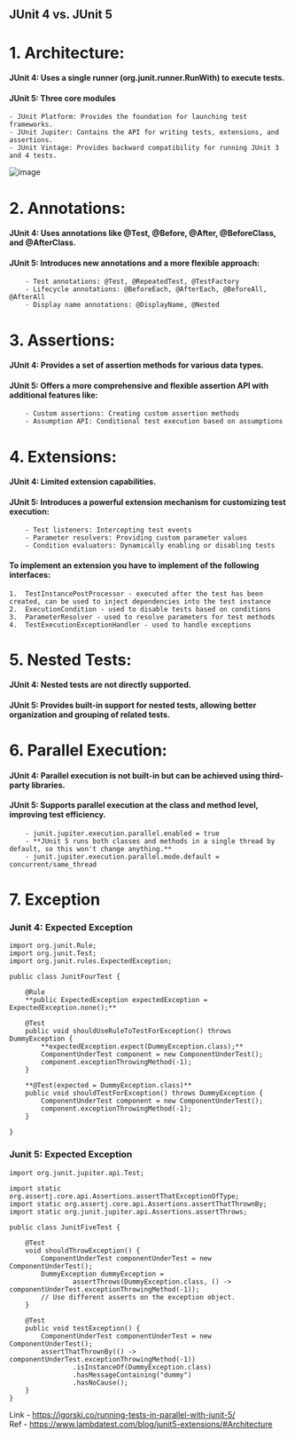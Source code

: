 ## JUnit 4 vs. JUnit 5

# 1. Architecture:
#### JUnit 4: Uses a single runner (org.junit.runner.RunWith) to execute tests.
#### JUnit 5: Three core modules
    - JUnit Platform: Provides the foundation for launching test frameworks.
    - JUnit Jupiter: Contains the API for writing tests, extensions, and assertions.
    - JUnit Vintage: Provides backward compatibility for running JUnit 3 and 4 tests.
![image](https://github.com/user-attachments/assets/821d0c45-20b3-4db4-a96e-8b42cf7f63a2)

    
# 2. Annotations:
#### JUnit 4: Uses annotations like @Test, @Before, @After, @BeforeClass, and @AfterClass.

#### JUnit 5: Introduces new annotations and a more flexible approach:

        - Test annotations: @Test, @RepeatedTest, @TestFactory
        - Lifecycle annotations: @BeforeEach, @AfterEach, @BeforeAll, @AfterAll
        - Display name annotations: @DisplayName, @Nested
# 3. Assertions:
#### JUnit 4: Provides a set of assertion methods for various data types.

#### JUnit 5: Offers a more comprehensive and flexible assertion API with additional features like:

        - Custom assertions: Creating custom assertion methods
        - Assumption API: Conditional test execution based on assumptions
# 4. Extensions:
#### JUnit 4: Limited extension capabilities.

#### JUnit 5: Introduces a powerful extension mechanism for customizing test execution:

        - Test listeners: Intercepting test events
        - Parameter resolvers: Providing custom parameter values
        - Condition evaluators: Dynamically enabling or disabling tests

#### To implement an extension you have to implement of the following interfaces:

    1.  TestInstancePostProcessor - executed after the test has been created, can be used to inject dependencies into the test instance
    2.  ExecutionCondition - used to disable tests based on conditions
    3.  ParameterResolver - used to resolve parameters for test methods
    4.  TestExecutionExceptionHandler - used to handle exceptions            
              
# 5. Nested Tests:
#### JUnit 4: Nested tests are not directly supported.
#### JUnit 5: Provides built-in support for nested tests, allowing better organization and grouping of related tests.
# 6. Parallel Execution:
#### JUnit 4: Parallel execution is not built-in but can be achieved using third-party libraries.
#### JUnit 5: Supports parallel execution at the class and method level, improving test efficiency.  
        - junit.jupiter.execution.parallel.enabled = true
        - **JUnit 5 runs both classes and methods in a single thread by default, so this won't change anything.**
        - junit.jupiter.execution.parallel.mode.default = concurrent/same_thread

# 7. Exception
### Junit 4: Expected Exception 

```
import org.junit.Rule;
import org.junit.Test;
import org.junit.rules.ExpectedException;

public class JunitFourTest {

    @Rule
    **public ExpectedException expectedException = ExpectedException.none();**

    @Test
    public void shouldUseRuleToTestForException() throws DummyException {
        **expectedException.expect(DummyException.class);**
        ComponentUnderTest component = new ComponentUnderTest();
        component.exceptionThrowingMethod(-1);
    }

    **@Test(expected = DummyException.class)**
    public void shouldTestForException() throws DummyException {
        ComponentUnderTest component = new ComponentUnderTest();
        component.exceptionThrowingMethod(-1);
    }

}

```

### Junit 5: Expected Exception 

```
import org.junit.jupiter.api.Test;

import static org.assertj.core.api.Assertions.assertThatExceptionOfType;
import static org.assertj.core.api.Assertions.assertThatThrownBy;
import static org.junit.jupiter.api.Assertions.assertThrows;

public class JunitFiveTest {

    @Test
    void shouldThrowException() {
        ComponentUnderTest componentUnderTest = new ComponentUnderTest();
        DummyException dummyException =
                assertThrows(DummyException.class, () -> componentUnderTest.exceptionThrowingMethod(-1));
        // Use different asserts on the exception object.
    }

    @Test
    public void testException() {
        ComponentUnderTest componentUnderTest = new ComponentUnderTest();
        assertThatThrownBy(() -> componentUnderTest.exceptionThrowingMethod(-1))
                .isInstanceOf(DummyException.class)
                .hasMessageContaining("dummy")
                .hasNoCause();
    }
}
```


Link - https://igorski.co/running-tests-in-parallel-with-junit-5/       
Ref - https://www.lambdatest.com/blog/junit5-extensions/#Architecture
